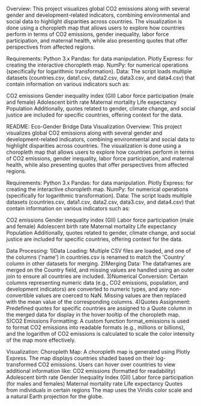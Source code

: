 Overview:
This project visualizes global CO2 emissions along with several gender and development-related indicators, combining environmental and social data to highlight disparities across countries. The visualization is done using a choropleth map that allows users to explore how countries perform in terms of CO2 emissions, gender inequality, labor force participation, and maternal health, while also presenting quotes that offer perspectives from affected regions.

Requirements:
Python 3.x
Pandas: for data manipulation.
Plotly Express: for creating the interactive choropleth map.
NumPy: for numerical operations (specifically for logarithmic transformation).
Data:
The script loads multiple datasets (countries.csv, data1.csv, data2.csv, data3.csv, and data4.csv) that contain information on various indicators such as:

CO2 emissions
Gender inequality index (GII)
Labor force participation (male and female)
Adolescent birth rate
Maternal mortality
Life expectancy
Population
Additionally, quotes related to gender, climate change, and social justice are included for specific countries, offering context for the data.

README: Eco-Gender Bridge Data Visualization
Overview:
This project visualizes global CO2 emissions along with several gender and development-related indicators, combining environmental and social data to highlight disparities across countries. The visualization is done using a choropleth map that allows users to explore how countries perform in terms of CO2 emissions, gender inequality, labor force participation, and maternal health, while also presenting quotes that offer perspectives from affected regions.

Requirements:
Python 3.x
Pandas: for data manipulation.
Plotly Express: for creating the interactive choropleth map.
NumPy: for numerical operations (specifically for logarithmic transformation).
Data:
The script loads multiple datasets (countries.csv, data1.csv, data2.csv, data3.csv, and data4.csv) that contain information on various indicators such as:

CO2 emissions
Gender inequality index (GII)
Labor force participation (male and female)
Adolescent birth rate
Maternal mortality
Life expectancy
Population
Additionally, quotes related to gender, climate change, and social justice are included for specific countries, offering context for the data.

Data Processing:
1)Data Loading: Multiple CSV files are loaded, and one of the columns ('name') in countries.csv is renamed to match the 'Country' column in other datasets for merging.
2)Merging Data: The dataframes are merged on the Country field, and missing values are handled using an outer join to ensure all countries are included.
3)Numerical Conversion: Certain columns representing numeric data (e.g., CO2 emissions, population, and development indicators) are converted to numeric types, and any non-convertible values are coerced to NaN. Missing values are then replaced with the mean value of the corresponding columns.
4)Quotes Assignment: Predefined quotes for specific countries are assigned to a Quote column in the merged data for display in the hover tooltip of the choropleth map.
5)CO2 Emissions Formatting: A custom function format_emissions is used to format CO2 emissions into readable formats (e.g., millions or billions), and the logarithm of CO2 emissions is calculated to scale the color intensity of the map more effectively.

Visualization:
Choropleth Map: A choropleth map is generated using Plotly Express. The map displays countries shaded based on their log-transformed CO2 emissions. Users can hover over countries to view additional information like:
CO2 emissions (formatted for readability)
Adolescent birth rate
Gender Inequality Index (GII)
Labor force participation (for males and females)
Maternal mortality rate
Life expectancy
Quotes from individuals in certain regions
The map uses the Viridis color scale and a natural Earth projection for the globe.
